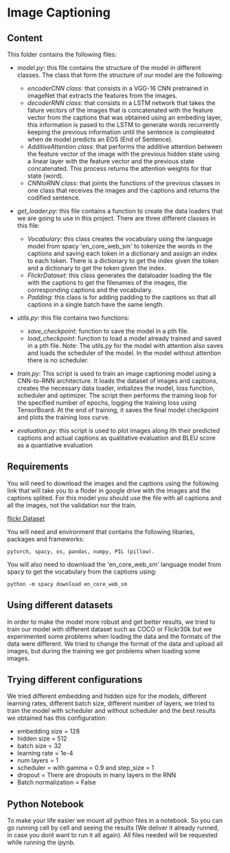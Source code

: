 # Image Captioning

## Content

This folder contains the following files:

- *model.py*: this file contains the structure of the model in different classes. The class that form the structure of our model are the following:
  - *encoderCNN class*: that consists in a VGG-16 CNN pretrained in imageNet that extracts the features from the images.
  - *decoderRNN class*: that consists in a LSTM network that takes the fature vectors of the images that is concatenated with the feature vector from the captions that was obtained using an embeding layer, this information is pased to the LSTM to generate words recurrently keeping the previous information until the sentence is compleated when de model predicts an EOS (End of Sentence).
  - *AdditiveAttention class*: that performs the additive attention between the feature vector of the image with the previous hidden state using a linear layer with the feature vector and the previous state concatenated. This process returns the attention weights for that state (word).
  - *CNNtoRNN class*: that joints the functions of the previous classes in one class that receives the images and the captions and returns the codified sentence.

- *get_loader.py*: this file contains a function to create the data loaders that we are going to use in this project. There are three different classes in this file:
  - *Vocabulary*: this class creates the vocabulary using the language model from spacy 'en_core_web_sm' to tokenize the words in the captions and saving each token in a dictionary and assign an index to each token. There is a dictionary to get the index given the token and a dictionary to get the token given the index.
  - *FlickrDataset*: this class generates the dataloader loading the file with the captions to get the filenames of the images, the corresponding captions and the vocabulary.
  - *Padding*: this class is for adding padding to the captions so that all captions in a single batch have the same length.

- *utils.py*: this file contains two functions:
  - *save_checkpoint*: function to save the model in a pth file.
  - *load_checkpoint*: function to load a model already trained and saved in a pth file.
  Note: The utils.py for the model with attention also saves and loads the scheduler of the model. In the model without attention there is no scheduler.

- *train.py*: This script is used to train an image captioning model using a CNN-to-RNN architecture. It loads the dataset of images and captions, creates the necessary data loader, initializes the model, loss function, scheduler and optimizer. The script then performs the training loop for the specified number of epochs, logging the training loss using TensorBoard. At the end of training, it saves the final model checkpoint and plots the training loss curve.

- *evaluation.py*: this script is used to plot images along ith their predicted captions and actual captions as qualitative evaluation and BLEU score as a quantiative evaluation

## Requirements

You will need to download the images and the captions using the following link that will take you to a floder in google drive with the images and the captions splited. For this model you should use the file with all captions and all the images, not the validation nor the train.

[flickr Dataset](https://drive.google.com/drive/folders/1skoIZFClsh_Ol-wiwG_Foo53BQF8KOMW?usp=sharing)

You will need and environment that contains the following libaries, packages and frameworks: 
```
pytorch, spacy, os, pandas, numpy, PIL (pillow).
```
You will also need to download the 'en_core_web_sm' language model from spacy to get the vocabulary from the captions using:

```
python -m spacy download en_core_web_sm
```

## Using different datasets

In order to make the model more robust and get better results, we tried to train our model with different dataset such as COCO or Flickr30k but we experimented some problems when loading the data and the formats of the data were different. We tried to change the format of the data and upload all images, but during the training we got problems when loading some images.

## Trying different configurations

We tried different embedding and hidden size for the models, different learning rates, different batch size, different number of layers, we tried to train the model with scheduler and without scheduler and the best results we obtained has this configuration:
 - embedding size = 128
 - hidden size = 512
 - batch size = 32
 - learning rate = 1e-4
 - num layers = 1
 - scheduler = with gamma = 0.9 and step_size = 1
 - dropout = There are dropouts in many layers in the RNN
 - Batch normalization = False

## Python Notebook  

To make your life easier we mount all python files in a notebook. So you can go running cell by cell and seeing the results (We deliver it already runned, in case you dont want to run it all again). All files needed will be requested while running the ipynb.
